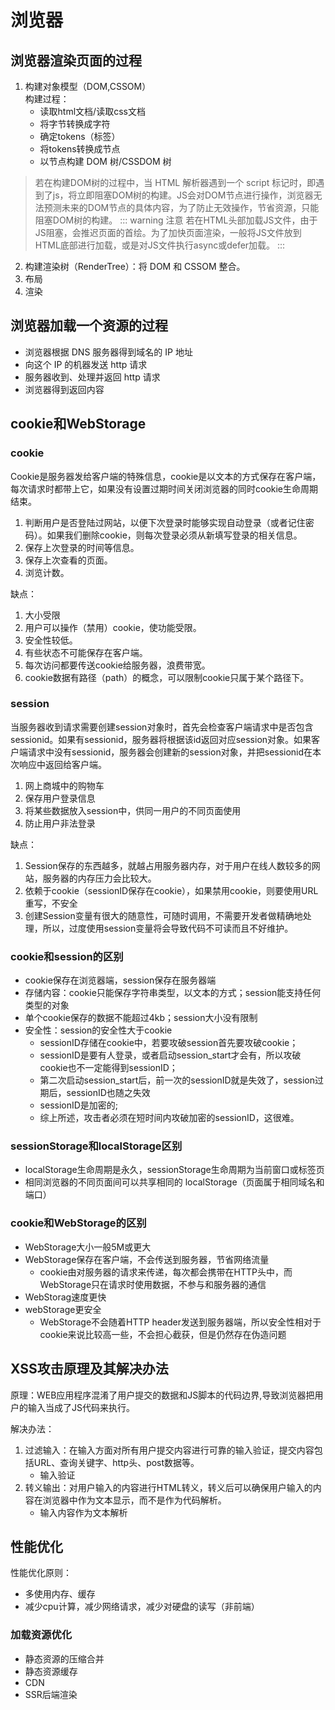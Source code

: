# 浏览器

## 浏览器渲染页面的过程
1. 构建对象模型（DOM,CSSOM）  
   构建过程：
   * 读取html文档/读取css文档
   * 将字节转换成字符
   * 确定tokens（标签）
   * 将tokens转换成节点
   * 以节点构建 DOM 树/CSSDOM 树
>若在构建DOM树的过程中，当 HTML 解析器遇到一个 script 标记时，即遇到了js，将立即阻塞DOM树的构建。JS会对DOM节点进行操作，浏览器无法预测未来的DOM节点的具体内容，为了防止无效操作，节省资源，只能阻塞DOM树的构建。
::: warning 注意
若在HTML头部加载JS文件，由于JS阻塞，会推迟页面的首绘。为了加快页面渲染，一般将JS文件放到HTML底部进行加载，或是对JS文件执行async或defer加载。
:::
2. 构建渲染树（RenderTree）：将 DOM 和 CSSOM 整合。
3. 布局
4. 渲染

## 浏览器加载一个资源的过程
* 浏览器根据 DNS 服务器得到域名的 IP 地址
* 向这个 IP 的机器发送 http 请求
* 服务器收到、处理并返回 http 请求
* 浏览器得到返回内容

## cookie和WebStorage
### cookie
Cookie是服务器发给客户端的特殊信息，cookie是以文本的方式保存在客户端，每次请求时都带上它，如果没有设置过期时间关闭浏览器的同时cookie生命周期结束。  
1. 判断用户是否登陆过网站，以便下次登录时能够实现自动登录（或者记住密码）。如果我们删除cookie，则每次登录必须从新填写登录的相关信息。
2. 保存上次登录的时间等信息。
3. 保存上次查看的页面。
4. 浏览计数。

缺点：  
1. 大小受限
2. 用户可以操作（禁用）cookie，使功能受限。
3. 安全性较低。
4. 有些状态不可能保存在客户端。
5. 每次访问都要传送cookie给服务器，浪费带宽。
6. cookie数据有路径（path）的概念，可以限制cookie只属于某个路径下。
### session
当服务器收到请求需要创建session对象时，首先会检查客户端请求中是否包含sessionid。如果有sessionid，服务器将根据该id返回对应session对象。如果客户端请求中没有sessionid，服务器会创建新的session对象，并把sessionid在本次响应中返回给客户端。  
1. 网上商城中的购物车
2. 保存用户登录信息
3. 将某些数据放入session中，供同一用户的不同页面使用
4. 防止用户非法登录  

缺点：
1. Session保存的东西越多，就越占用服务器内存，对于用户在线人数较多的网站，服务器的内存压力会比较大。
2. 依赖于cookie（sessionID保存在cookie），如果禁用cookie，则要使用URL重写，不安全
3. 创建Session变量有很大的随意性，可随时调用，不需要开发者做精确地处理，所以，过度使用session变量将会导致代码不可读而且不好维护。

### cookie和session的区别
* cookie保存在浏览器端，session保存在服务器端
* 存储内容：cookie只能保存字符串类型，以文本的方式；session能支持任何类型的对象
* 单个cookie保存的数据不能超过4kb；session大小没有限制
* 安全性：session的安全性大于cookie
  * sessionID存储在cookie中，若要攻破session首先要攻破cookie；
  * sessionID是要有人登录，或者启动session_start才会有，所以攻破cookie也不一定能得到sessionID；
  * 第二次启动session_start后，前一次的sessionID就是失效了，session过期后，sessionID也随之失效
  * sessionID是加密的;
  * 综上所述，攻击者必须在短时间内攻破加密的sessionID，这很难。

### sessionStorage和localStorage区别
* localStorage生命周期是永久，sessionStorage生命周期为当前窗口或标签页
* 相同浏览器的不同页面间可以共享相同的 localStorage（页面属于相同域名和端口）

### cookie和WebStorage的区别
* WebStorage大小一般5M或更大
* WebStorage保存在客户端，不会传送到服务器，节省网络流量
  * cookie由对服务器的请求来传递，每次都会携带在HTTP头中，而WebStorage只在请求时使用数据，不参与和服务器的通信
* WebStorag速度更快
* webStorage更安全
  * WebStorage不会随着HTTP header发送到服务器端，所以安全性相对于cookie来说比较高一些，不会担心截获，但是仍然存在伪造问题
  

## XSS攻击原理及其解决办法
原理：WEB应用程序混淆了用户提交的数据和JS脚本的代码边界,导致浏览器把用户的输入当成了JS代码来执行。  

解决办法：
1. 过滤输入：在输入方面对所有用户提交内容进行可靠的输入验证，提交内容包括URL、查询关键字、http头、post数据等。
   * 输入验证
2. 转义输出：对用户输入的内容进行HTML转义，转义后可以确保用户输入的内容在浏览器中作为文本显示，而不是作为代码解析。
   * 输入内容作为文本解析
  

## 性能优化
性能优化原则：  
* 多使用内存、缓存
* 减少cpu计算，减少网络请求，减少对硬盘的读写（非前端）  
### 加载资源优化
* 静态资源的压缩合并
* 静态资源缓存
* CDN
* SSR后端渲染